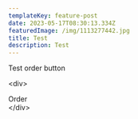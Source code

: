 ```yaml
---
templateKey: feature-post
date: 2023-05-17T08:30:13.334Z
featuredImage: /img/1113277442.jpg
title: Test
description: Test
---
```

Test order button



<﻿div> <section className="section">
<div className="has-text-centered">
<Link className="button is-warning is-large is-responsive" to="https://airtable.com/shrjr9gavatDWRilm">Order</Link>
</div>
</section> <﻿/div>
